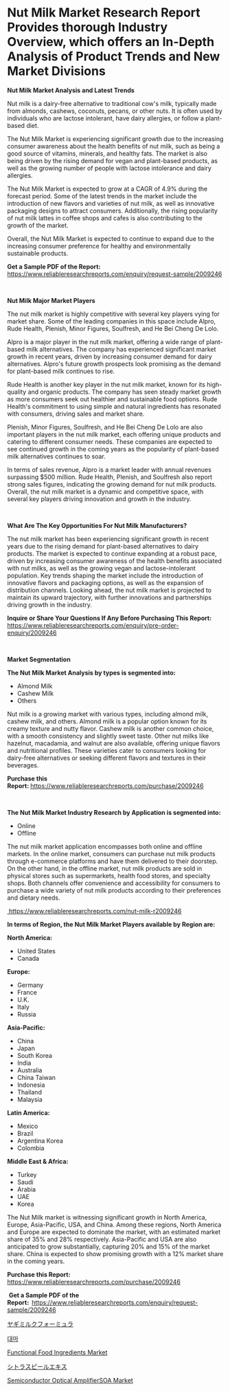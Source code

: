 <p><h1>Nut Milk Market Research Report Provides thorough Industry Overview, which offers an In-Depth Analysis of Product Trends and New Market Divisions</h1></p><p><strong>Nut Milk Market Analysis and Latest Trends</strong></p>
<p><p>Nut milk is a dairy-free alternative to traditional cow's milk, typically made from almonds, cashews, coconuts, pecans, or other nuts. It is often used by individuals who are lactose intolerant, have dairy allergies, or follow a plant-based diet.</p><p>The Nut Milk Market is experiencing significant growth due to the increasing consumer awareness about the health benefits of nut milk, such as being a good source of vitamins, minerals, and healthy fats. The market is also being driven by the rising demand for vegan and plant-based products, as well as the growing number of people with lactose intolerance and dairy allergies.</p><p>The Nut Milk Market is expected to grow at a CAGR of 4.9% during the forecast period. Some of the latest trends in the market include the introduction of new flavors and varieties of nut milk, as well as innovative packaging designs to attract consumers. Additionally, the rising popularity of nut milk lattes in coffee shops and cafes is also contributing to the growth of the market.</p><p>Overall, the Nut Milk Market is expected to continue to expand due to the increasing consumer preference for healthy and environmentally sustainable products.</p></p>
<p><strong>Get a Sample PDF of the Report:&nbsp;</strong> <a href="https://www.reliableresearchreports.com/enquiry/request-sample/2009246">https://www.reliableresearchreports.com/enquiry/request-sample/2009246</a></p>
<p>&nbsp;</p>
<p><strong>Nut Milk Major Market Players</strong></p>
<p><p>The nut milk market is highly competitive with several key players vying for market share. Some of the leading companies in this space include Alpro, Rude Health, Plenish, Minor Figures, Soulfresh, and He Bei Cheng De Lolo.</p><p>Alpro is a major player in the nut milk market, offering a wide range of plant-based milk alternatives. The company has experienced significant market growth in recent years, driven by increasing consumer demand for dairy alternatives. Alpro's future growth prospects look promising as the demand for plant-based milk continues to rise.</p><p>Rude Health is another key player in the nut milk market, known for its high-quality and organic products. The company has seen steady market growth as more consumers seek out healthier and sustainable food options. Rude Health's commitment to using simple and natural ingredients has resonated with consumers, driving sales and market share.</p><p>Plenish, Minor Figures, Soulfresh, and He Bei Cheng De Lolo are also important players in the nut milk market, each offering unique products and catering to different consumer needs. These companies are expected to see continued growth in the coming years as the popularity of plant-based milk alternatives continues to soar.</p><p>In terms of sales revenue, Alpro is a market leader with annual revenues surpassing $500 million. Rude Health, Plenish, and Soulfresh also report strong sales figures, indicating the growing demand for nut milk products. Overall, the nut milk market is a dynamic and competitive space, with several key players driving innovation and growth in the industry.</p></p>
<p>&nbsp;</p>
<p><strong>What Are The Key Opportunities For Nut Milk Manufacturers?</strong></p>
<p><p>The nut milk market has been experiencing significant growth in recent years due to the rising demand for plant-based alternatives to dairy products. The market is expected to continue expanding at a robust pace, driven by increasing consumer awareness of the health benefits associated with nut milks, as well as the growing vegan and lactose-intolerant population. Key trends shaping the market include the introduction of innovative flavors and packaging options, as well as the expansion of distribution channels. Looking ahead, the nut milk market is projected to maintain its upward trajectory, with further innovations and partnerships driving growth in the industry.</p></p>
<p><strong>Inquire or Share Your Questions If Any Before Purchasing This Report:</strong> <a href="https://www.reliableresearchreports.com/enquiry/pre-order-enquiry/2009246">https://www.reliableresearchreports.com/enquiry/pre-order-enquiry/2009246</a></p>
<p>&nbsp;</p>
<p><strong>Market Segmentation</strong></p>
<p><strong>The Nut Milk Market Analysis by types is segmented into:</strong></p>
<p><ul><li>Almond Milk</li><li>Cashew Milk</li><li>Others</li></ul></p>
<p><p>Nut milk is a growing market with various types, including almond milk, cashew milk, and others. Almond milk is a popular option known for its creamy texture and nutty flavor. Cashew milk is another common choice, with a smooth consistency and slightly sweet taste. Other nut milks like hazelnut, macadamia, and walnut are also available, offering unique flavors and nutritional profiles. These varieties cater to consumers looking for dairy-free alternatives or seeking different flavors and textures in their beverages.</p></p>
<p><strong>Purchase this Report:&nbsp;</strong><a href="https://www.reliableresearchreports.com/purchase/2009246">https://www.reliableresearchreports.com/purchase/2009246</a></p>
<p>&nbsp;</p>
<p><strong>The Nut Milk Market Industry Research by Application is segmented into:</strong></p>
<p><ul><li>Online</li><li>Offline</li></ul></p>
<p><p>The nut milk market application encompasses both online and offline markets. In the online market, consumers can purchase nut milk products through e-commerce platforms and have them delivered to their doorstep. On the other hand, in the offline market, nut milk products are sold in physical stores such as supermarkets, health food stores, and specialty shops. Both channels offer convenience and accessibility for consumers to purchase a wide variety of nut milk products according to their preferences and dietary needs.</p></p>
<p><a href="https://www.reliableresearchreports.com/nut-milk-r2009246">&nbsp;https://www.reliableresearchreports.com/nut-milk-r2009246</a></p>
<p><strong>In terms of Region, the Nut Milk Market Players available by Region are:</strong></p>
<p>
    <p> <strong> North America: </strong>
        <ul>
            <li>United States</li>
            <li>Canada</li>
        </ul>
        </p> 
    <p> <strong> Europe: </strong>
        <ul>
            <li>Germany</li>
            <li>France</li>
            <li>U.K.</li>
            <li>Italy</li>
            <li>Russia</li>
        </ul>
        </p> 
    <p> <strong> Asia-Pacific: </strong>
        <ul>
            <li>China</li>
            <li>Japan</li>
            <li>South Korea</li>
            <li>India</li>
            <li>Australia</li>
            <li>China Taiwan</li>
            <li>Indonesia</li>
            <li>Thailand</li>
            <li>Malaysia</li>
        </ul>
        </p> 
    <p> <strong> Latin America: </strong>
        <ul>
            <li>Mexico</li>
            <li>Brazil</li>
            <li>Argentina Korea</li>
            <li>Colombia</li>
        </ul>
        </p> 
    <p> <strong> Middle East & Africa: </strong>
        <ul>
            <li>Turkey</li>
            <li>Saudi</li>
            <li>Arabia</li>
            <li>UAE</li>
            <li>Korea</li>
        </ul>
    </p>
    </p>
<p><p>The Nut Milk market is witnessing significant growth in North America, Europe, Asia-Pacific, USA, and China. Among these regions, North America and Europe are expected to dominate the market, with an estimated market share of 35% and 28% respectively. Asia-Pacific and USA are also anticipated to grow substantially, capturing 20% and 15% of the market share. China is expected to show promising growth with a 12% market share in the coming years.</p></p>
<p><strong>Purchase this Report: </strong><a href="https://www.reliableresearchreports.com/purchase/2009246">https://www.reliableresearchreports.com/purchase/2009246</a></p>
<p>&nbsp;<strong>Get a Sample PDF of the Report:&nbsp;&nbsp;</strong><a href="https://www.reliableresearchreports.com/enquiry/request-sample/2009246">https://www.reliableresearchreports.com/enquiry/request-sample/2009246</a></p>
<p><strong></strong></p>
<p><p><a href="https://github.com/EthanMorar2011/Market-Research-Report-List-1/blob/main/368530818607.md">ヤギミルクフォーミュラ</a></p><p><a href="https://github.com/WilburKihn5676/Market-Research-Report-List-1/blob/main/868980917293.md">대마</a></p><p><a href="https://github.com/Sinjinluong3e0awx2m195k76/Market-Research-Report-List-1/blob/main/functional-food-ingredients-market.md">Functional Food Ingredients Market</a></p><p><a href="https://github.com/dzy793153605/Market-Research-Report-List-1/blob/main/471314018606.md">シトラスピールエキス</a></p><p><a href="https://issuu.com/reportprime-2/docs/semiconductor-optical-amplifiersoa-_b9e77c091a944d">Semiconductor Optical AmplifierSOA Market</a></p></p>